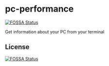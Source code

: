 # pc-performance
[![FOSSA Status](https://app.fossa.io/api/projects/git%2Bgithub.com%2FKrystianJonca%2Fpc-performance.svg?type=shield)](https://app.fossa.io/projects/git%2Bgithub.com%2FKrystianJonca%2Fpc-performance?ref=badge_shield)

Get information about your PC from your terminal


## License
[![FOSSA Status](https://app.fossa.io/api/projects/git%2Bgithub.com%2FKrystianJonca%2Fpc-performance.svg?type=large)](https://app.fossa.io/projects/git%2Bgithub.com%2FKrystianJonca%2Fpc-performance?ref=badge_large)